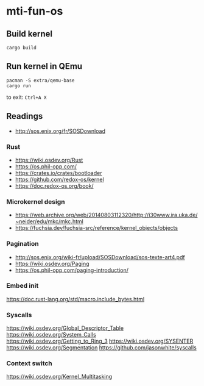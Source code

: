 # mti-fun-os

## Build kernel

```shell
cargo build
```

## Run kernel in QEmu

```shell
pacman -S extra/qemu-base
cargo run
```
to exit: `Ctrl+A X`

## Readings

- http://sos.enix.org/fr/SOSDownload

### Rust

- https://wiki.osdev.org/Rust
- https://os.phil-opp.com/
- https://crates.io/crates/bootloader
- https://github.com/redox-os/kernel
- https://doc.redox-os.org/book/

### Microkernel design

- https://web.archive.org/web/20140803112320/http://i30www.ira.uka.de/~neider/edu/mkc/mkc.html
- https://fuchsia.dev/fuchsia-src/reference/kernel_objects/objects

### Pagination

- http://sos.enix.org/wiki-fr/upload/SOSDownload/sos-texte-art4.pdf
- https://wiki.osdev.org/Paging
- https://os.phil-opp.com/paging-introduction/

### Embed init

https://doc.rust-lang.org/std/macro.include_bytes.html

### Syscalls

https://wiki.osdev.org/Global_Descriptor_Table
https://wiki.osdev.org/System_Calls
https://wiki.osdev.org/Getting_to_Ring_3
https://wiki.osdev.org/SYSENTER
https://wiki.osdev.org/Segmentation
https://github.com/jasonwhite/syscalls

### Context switch

https://wiki.osdev.org/Kernel_Multitasking